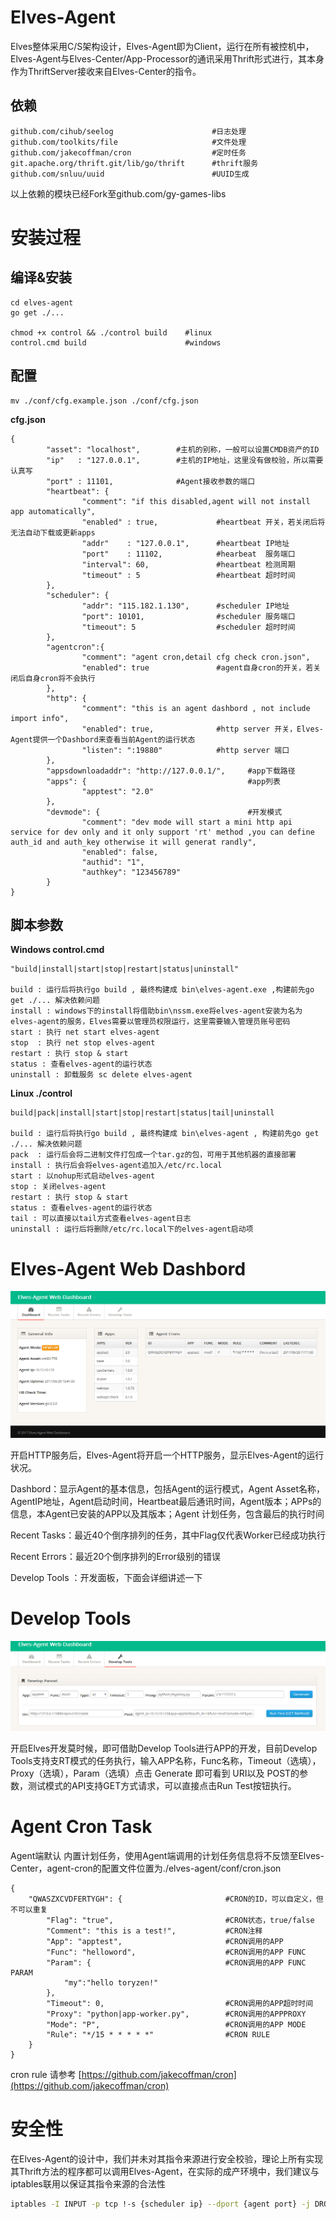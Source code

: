 # Elves-Agent

Elves整体采用C/S架构设计，Elves-Agent即为Client，运行在所有被控机中，Elves-Agent与Elves-Center/App-Processor的通讯采用Thrift形式进行，其本身作为ThriftServer接收来自Elves-Center的指令。

## 依赖

```
github.com/cihub/seelog                      #日志处理
github.com/toolkits/file                     #文件处理
github.com/jakecoffman/cron                  #定时任务
git.apache.org/thrift.git/lib/go/thrift      #thrift服务
github.com/snluu/uuid                        #UUID生成
```

以上依赖的模块已经Fork至github.com/gy-games-libs

# 安装过程

## 编译&安装

```
cd elves-agent
go get ./...

chmod +x control && ./control build    #linux
control.cmd build                      #windows
```

## 配置

```
mv ./conf/cfg.example.json ./conf/cfg.json
```

**cfg.json**

```
{
        "asset": "localhost",        #主机的别称，一般可以设置CMDB资产的ID
        "ip"   : "127.0.0.1",        #主机的IP地址，这里没有做校验，所以需要认真写
        "port" : 11101,              #Agent接收参数的端口
        "heartbeat": {
                "comment": "if this disabled,agent will not install app automatically",
                "enabled" : true,             #heartbeat 开关，若关闭后将无法自动下载或更新apps
                "addr"    : "127.0.0.1",      #heartbeat IP地址
                "port"    : 11102,            #hearbeat  服务端口
                "interval": 60,               #heartbeat 检测周期
                "timeout" : 5                 #heartbeat 超时时间
        },
        "scheduler": {
                "addr": "115.182.1.130",      #scheduler IP地址
                "port": 10101,                #scheduler 服务端口
                "timeout": 5                  #scheduler 超时时间
        },
        "agentcron":{
                "comment": "agent cron,detail cfg check cron.json",
                "enabled": true               #agent自身cron的开关，若关闭后自身cron将不会执行
        },
        "http": {
                "comment": "this is an agent dashbord , not include import info",
                "enabled": true,              #http server 开关，Elves-Agent提供一个Dashbord来查看当前Agent的运行状态
                "listen": ":19880"            #http server 端口
        },
        "appsdownloadaddr": "http://127.0.0.1/",     #app下载路径
        "apps": {                                    #app列表
                "apptest": "2.0"
        },
        "devmode": {                                 #开发模式
                "comment": "dev mode will start a mini http api service for dev only and it only support 'rt' method ,you can define auth_id and auth_key otherwise it will generat randly",
                "enabled": false,
                "authid": "1",
                "authkey": "123456789"
        }
}
```

## 脚本参数

**Windows control.cmd**

```
"build|install|start|stop|restart|status|uninstall"

build : 运行后将执行go build , 最终构建成 bin\elves-agent.exe ,构建前先go get ./... 解决依赖问题
install : windows下的install将借助bin\nssm.exe将elves-agent安装为名为elves-agent的服务，Elves需要以管理员权限运行，这里需要输入管理员账号密码
start : 执行 net start elves-agent
stop  : 执行 net stop elves-agent
restart : 执行 stop & start
status : 查看elves-agent的运行状态
uninstall : 卸载服务 sc delete elves-agent
```

**Linux ./control**

```
build|pack|install|start|stop|restart|status|tail|uninstall

build : 运行后将执行go build , 最终构建成 bin\elves-agent , 构建前先go get ./... 解决依赖问题
pack  : 运行后会将二进制文件打包成一个tar.gz的包，可用于其他机器的直接部署
install : 执行后会将elves-agent追加入/etc/rc.local
start : 以nohup形式启动elves-agent
stop : 关闭elves-agent
restart : 执行 stop & start
status : 查看elves-agent的运行状态
tail : 可以直接以tail方式查看elves-agent日志
uninstall : 运行后将删除/etc/rc.local下的elves-agent启动项
```

# Elves-Agent Web Dashbord

![](/assets/elves-agent-dashbord.png)

开启HTTP服务后，Elves-Agent将开启一个HTTP服务，显示Elves-Agent的运行状况。

Dashbord：显示Agent的基本信息，包括Agent的运行模式，Agent Asset名称，AgentIP地址，Agent启动时间，Heartbeat最后通讯时间，Agent版本；APPs的信息，本Agent已安装的APP以及其版本；Agent 计划任务，包含最后的执行时间

Recent Tasks：最近40个倒序排列的任务，其中Flag仅代表Worker已经成功执行

Recent Errors：最近20个倒序排列的Error级别的错误

Develop Tools ：开发面板，下面会详细讲述一下

# Develop Tools

![](/assets/elves-agent-develop-tools.png)

开启Elves开发莫时候，即可借助Develop Tools进行APP的开发，目前Develop Tools支持支RT模式的任务执行，输入APP名称，Func名称，Timeout（选填），Proxy（选填），Param（选填）点击 Generate 即可看到 URI以及 POST的参数，测试模式的API支持GET方式请求，可以直接点击Run Test按钮执行。

# Agent Cron Task

Agent端默认 内置计划任务，使用Agent端调用的计划任务信息将不反馈至Elves-Center，agent-cron的配置文件位置为./elves-agent/conf/cron.json

```
{
    "QWASZXCVDFERTYGH": {                       #CRON的ID，可以自定义，但不可以重复
        "Flag": "true",                         #CRON状态，true/false
        "Comment": "this is a test!",           #CRON注释
        "App": "apptest",                       #CRON调用的APP
        "Func": "helloword",                    #CRON调用的APP FUNC
        "Param": {                              #CRON调用的APP FUNC PARAM
            "my":"hello toryzen!"
        },
        "Timeout": 0,                           #CRON调用的APP超时时间
        "Proxy": "python|app-worker.py",        #CRON调用的APPPROXY
        "Mode": "P",                            #CRON调用的APP MODE
        "Rule": "*/15 * * * * *"                #CRON RULE
    }
}
```

cron rule 请参考 [https://github.com/jakecoffman/cron](https://github.com/jakecoffman/cron)

# **安全性**

在Elves-Agent的设计中，我们并未对其指令来源进行安全校验，理论上所有实现其Thrift方法的程序都可以调用Elves-Agent，在实际的成产环境中，我们建议与iptables联用以保证其指令来源的合法性

```bash
iptables -I INPUT -p tcp !-s {scheduler ip} --dport {agent port} -j DROP
```



